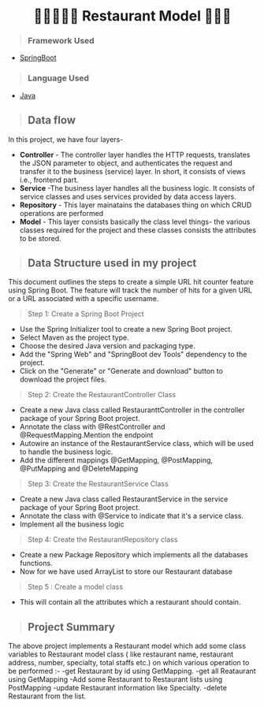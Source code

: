<h1 align="center">🍔🍟🌮🍕🌭 Restaurant Model 🍗🍛🌯</h1>

>### Framework Used 
* [SpringBoot](javatpoint.com/spring-boot-tutorial)

>### Language Used
* [Java](https://www.java.com/en/download/help/whatis_java.html)
>## Data flow
In this project, we have four layers-
* **Controller** - The controller layer handles the HTTP requests, translates the JSON parameter to object, and authenticates the request and transfer it to the business (service) layer. In short, it consists of views i.e., frontend part.
* **Service** -The business layer handles all the business logic. It consists of service classes and uses services provided by data access layers.
* **Repository** - This layer mainatains the databases thing on which CRUD operations are performed
* **Model** - This layer consists basically the class level things- the various classes required for the project and these classes consists the attributes to be stored.

>## Data Structure used in my project
This document outlines the steps to create a simple URL hit counter feature using Spring Boot. The feature will track the number of hits for a given URL or a URL associated with a specific username.

>Step 1: Create a Spring Boot Project

* Use the Spring Initializer tool to create a new Spring Boot project.
* Select Maven as the project type.
* Choose the desired Java version and packaging type.
* Add the "Spring Web"
and "SpringBoot dev Tools" dependency to the project.
* Click on the "Generate" or "Generate and download" button to download the project files.

>Step 2: Create the RestaurantController Class

* Create a new Java class called RestauranttController in the controller package of your Spring Boot project.
* Annotate the class with @RestController and @RequestMapping.Mention the endpoint
* Autowire an instance of the RestaurantService class, which will be used to handle the business logic.
* Add the different mappings @GetMapping, @PostMapping, @PutMapping and @DeleteMapping 

>Step 3: Create the RestaurantService Class
* Create a new Java class called RestaurantService in the service package of your Spring Boot project.
* Annotate the class with @Service to indicate that it's a service class.
* Implement all the business logic 
>Step 4: Create the RestaurantRepository class
* Create a new Package Repository which implements all the databases functions.
* Now for we have used ArrayList to store our Restaurant database

>Step 5 : Create a model class 
* This will contain all the attributes which a restaurant should contain.

>## Project Summary

The above project implements a Restaurant model which add some class variables to Restaurant  model class ( like restaurant name, restaurant address, number, specialty, total staffs etc.) on which various operation to be performed :-
-get Restaurant by id using GetMapping.
-get all Reataurant using  GetMapping
-Add some Restaurant to Restaurant lists using PostMapping 
-update Restaurant information like Specialty. 
-delete Restaurant from the list.

